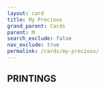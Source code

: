 ```yaml
---
layout: card
title: My Precious
grand_parent: Cards
parent: M
search_exclude: false
nav_exclude: true
permalink: /cards/my-precious/
---
```


## PRINTINGS

